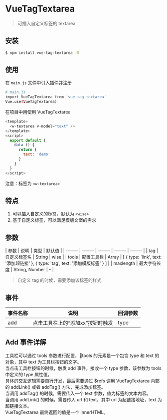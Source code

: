 # VueTagTextarea

> 可插入自定义标签的 textarea

## 安装

``` bash
$ npm install vue-tag-textarea -S
```
## 使用

在 `main.js` 文件中引入插件并注册

``` bash
# main.js
import VueTagTextarea from 'vue-tag-textarea'
Vue.use(VueTagTextarea)
```

在项目中用使用 VueTagTextarea


```js
<template>
  <w-textarea v-model="text" />
</template>
<script>
  export default {
    data () {
      return {
        text: 'demo'
      }
    }
  }
</script>
```

注意：标签为 `<w-textarea>`

## 特点
1. 可以插入自定义的标签，默认为 `<wise>`
2. 基于自定义标签，可以满足模版文案的需求

## 参数

| 参数 | 说明 | 类型 | 默认值 |
| ------ | ------ | ------ | ------ | ------ |
| tag | 自定义标签名 | String | wise |
| tools | 配置工具栏 | Array | [ { type: 'link', text: '添加超链接' }, { type: 'tag', text: '添加模版标签' } ] |
| maxlength | 最大字符长度 | String, Number | - |

> 自定义 tag 的时候，需要添加该标签的样式


## 事件

| 事件名称 | 说明 | 回调参数 |
| ------ | ------ | ------ |
| add | 点击工具栏上的“添加xx”按钮时触发 | type |

## Add 事件详解
工具栏可以通过 tools 参数进行配置，tools 的元素是一个包含 type 和 text 的对象，其中 text 为工具栏按钮的文字。  
当点击工具栏按钮的时候，触发 add 事件，接收一个 type 参数，该参数为 tools 中定义的 type 属性值。  
具体的交互逻辑需要自行开发，最后需要通过 $refs 调用 VueTagTextarea 内部的 addLink() 或者 addTag() 方法，完成添加标签。  
当调用 addTag() 的时候，需要传入一个 text 参数，值为标签的文本内容。  
当调用 addLink() 的时候，需要传入 url 和 text，其中 url 为超链接地址，text 为超链接文本。  
VueTagTextarea 最终返回的值是一个 innerHTML。  